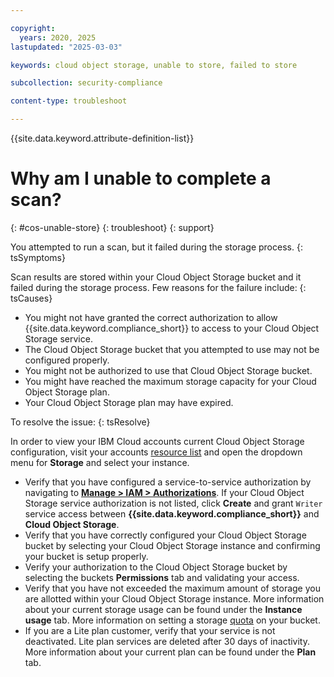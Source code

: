 ```yaml
---

copyright:
  years: 2020, 2025
lastupdated: "2025-03-03"

keywords: cloud object storage, unable to store, failed to store

subcollection: security-compliance

content-type: troubleshoot

---
```


{{site.data.keyword.attribute-definition-list}}

# Why am I unable to complete a scan?
{: #cos-unable-store}
{: troubleshoot} 
{: support}

You attempted to run a scan, but it failed during the storage process.
{: tsSymptoms}

Scan results are stored within your Cloud Object Storage bucket and it failed during the storage process. Few reasons for the failure include:
{: tsCauses}

* You might not have granted the correct authorization to allow {{site.data.keyword.compliance_short}} to access to your Cloud Object Storage service.
* The Cloud Object Storage bucket that you attempted to use may not be configured properly.
* You might not be authorized to use that Cloud Object Storage bucket.
* You might have reached the maximum storage capacity for your Cloud Object Storage plan.
* Your Cloud Object Storage plan may have expired.

To resolve the issue:
{: tsResolve}

In order to view your IBM Cloud accounts current Cloud Object Storage configuration, visit your accounts [resource list](https://cloud.ibm.com/resources) and open the dropdown menu for **Storage** and select your instance.

* Verify that you have configured a service-to-service authorization by navigating to **[Manage > IAM > Authorizations](https://cloud.ibm.com/iam/authorizations)**. If your Cloud Object Storage service authorization is not listed, click **Create** and grant `Writer` service access between **{{site.data.keyword.compliance_short}}** and **Cloud Object Storage**.
* Verify that you have correctly configured your Cloud Object Storage bucket by selecting your Cloud Object Storage instance and confirming your bucket is setup properly.
* Verify your authorization to the Cloud Object Storage bucket by selecting the buckets **Permissions** tab and validating your access.
* Verify that you have not exceeded the maximum amount of storage you are allotted within your Cloud Object Storage instance. More information about your current storage usage can be found under the **Instance usage** tab. More information on setting a storage [quota](https://cloud.ibm.com/docs/cloud-object-storage?topic=cloud-object-storage-quota) on your bucket.
* If you are a Lite plan customer, verify that your service is not deactivated. Lite plan services are deleted after 30 days of inactivity. More information about your current plan can be found under the **Plan** tab.
